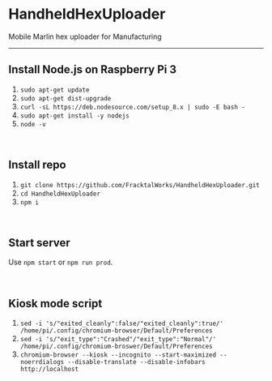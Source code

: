 # HandheldHexUploader
Mobile Marlin hex uploader for Manufacturing

---

## Install Node.js on Raspberry Pi 3
1. `sudo apt-get update`
2. `sudo apt-get dist-upgrade`
3. `curl -sL https://deb.nodesource.com/setup_8.x | sudo -E bash -`
4. `sudo apt-get install -y nodejs`
5. `node -v`

&nbsp;

## Install repo
1. `git clone https://github.com/FracktalWorks/HandheldHexUploader.git`
2. `cd HandheldHexUploader`
3. `npm i`

&nbsp;

## Start server
Use `npm start` or `npm run prod`.

&nbsp;

## Kiosk mode script
1. `sed -i 's/"exited_cleanly":false/"exited_cleanly":true/' /home/pi/.config/chromium-browser/Default/Preferences`
2. `sed -i 's/"exit_type":"Crashed"/"exit_type":"Normal"/' /home/pi/.config/chromium-broswer/Default/Preferences`
3. `chromium-browser --kiosk --incognito --start-maximized --noerrdialogs --disable-translate --disable-infobars http://localhost`
